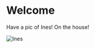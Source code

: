 # Welcome
Have a pic of Ines! On the house!


![Ines](https://github.com/user-attachments/assets/1a5c7ee6-8645-4d6a-a1bf-355dacfa2159)
